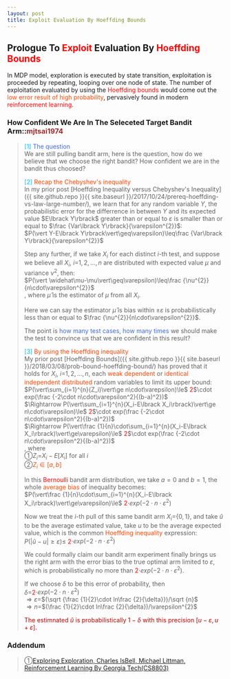 ```yaml
---
layout: post
title: Exploit Evaluation By Hoeffding Bounds
---
```


## Prologue To <font color="Red">Exploit</font> Evaluation By <font color="Red">Hoeffding Bounds</font>
<p class="message">
In MDP model, exploration is executed by state transition, exploitation is proceeded by repeating, looping over one node of state.  The number of exploitation evaluated by using the <font color="Red">Hoeffding bounds</font> would come out the <font color="OrangeRed">low error result of high probability</font>, pervasively found in modern <font color="Red">reinforcement learning</font>.  
</p>

### How Confident We Are In The Seleceted Target Bandit Arm::<font color="Brown">mjtsai1974</font>
><font color="DeepSkyBlue">[1]</font>
><font color="RoyalBlue">The question</font>  
>We are still pulling bandit arm, here is the question, how do we believe that we choose the right bandit?  How confident we are in the bandit thus choosed?  
>
><font color="DeepSkyBlue">[2]</font>
><font color="OrangeRed">Recap the Chebyshev's inequality</font>  
>In my prior post [Hoeffding Inequality versus Chebyshev's Inequality]({{ site.github.repo }}{{ site.baseurl }}/2017/10/24/prereq-hoeffding-vs-law-large-number/), we learn that for any random variable $Y$, the probabilistic error for the differrence in between $Y$ and its expected value $E\lbrack Y\rbrack\$ greater than or equal to $\varepsilon$ is smaller than or equal to $\frac {Var\lbrack Y\rbrack\}{\varepsilon^{2}}$:  
>$P(\vert Y-E\lbrack Y\rbrack\vert\geq\varepsilon)\leq\frac {Var\lbrack Y\rbrack\}{\varepsilon^{2}}$  
>
>Step any further, if we take $X_{i}$ for each distinct $i$-th test, and suppose we believe all $X_{i}$, $i$=$1,2,...,n$ are distributed with expected value $\mu$ and variance $\nu^{2}$, then:  
>$P(\vert \widehat\mu-\mu\vert\geq\varepsilon)\leq\frac {\nu^{2}}{n\cdot\varepsilon^{2}}$  
>, where $\widehat\mu$ is the estimator of $\mu$ from all $X_{i}$.  
>
>Here we can say the estimator $\widehat\mu$ is bias within $\pm\varepsilon$ is probabilistically less than or equal to $\frac {\nu^{2}}{n\cdot\varepsilon^{2}}$.  
>
>The point is <font color="RoyalBlue">how many test cases</font>, <font color="RoyalBlue">how many times</font> we should make the test to convince us that we are confident in this result?  
>
><font color="DeepSkyBlue">[3]</font>
><font color="OrangeRed">By using the Hoeffding inequality</font>  
>My prior post [Hoeffding Bounds]({{ site.github.repo }}{{ site.baseurl }}/2018/03/08/prob-bound-hoeffding-bound/) has proved that it holds for $X_{i}$, $i$=$1,2,...,n$, each <font color="OrangeRed">weak dependent</font> or <font color="OrangeRed">identical independent distributed</font> random variables to limit its upper bound:  
>$P(\vert\sum_{i=1}^{n}(Z_i)\vert\ge n\cdot\varepsilon)\le$ <font color="Red">2</font>$\cdot exp(\frac {-2\cdot n\cdot\varepsilon^2}{(b-a)^2})$  
>$\Rightarrow P(\vert\sum_{i=1}^{n}(X_i-E\lbrack X_i\rbrack)\vert\ge n\cdot\varepsilon)\le$ <font color="Red">2</font>$\cdot exp(\frac {-2\cdot n\cdot\varepsilon^2}{(b-a)^2})$  
>$\Rightarrow P(\vert\frac {1}{n}\cdot\sum_{i=1}^{n}(X_i-E\lbrack X_i\rbrack)\vert\ge\varepsilon)\le$ <font color="Red">2</font>$\cdot exp(\frac {-2\cdot n\cdot\varepsilon^2}{(b-a)^2})$  
>, where  
>&#10112;$Z_i$=$X_i-E\lbrack X_i\rbrack$ for all $i$  
>&#10113;<font color="OrangeRed">$Z_i\in\lbrack a,b\rbrack$</font>  
>
>In this <font color="Red">Bernoulli</font> bandit arm distribution, we take $a=0$ and $b=1$, the whole <font color="OrangeRed">average bias</font> of inequality becomes:  
>$P(\vert\frac {1}{n}\cdot\sum_{i=1}^{n}(X_i-E\lbrack X_i\rbrack)\vert\ge\varepsilon)\le$ <font color="Red">2</font>$\cdot exp(-2\cdot n\cdot\varepsilon^2)$  
>
>Now we treat the $i$-th pull of this same bandit arm $X_{i}$=$\{0,1\}$, and take $\widehat u$ to be the average estimated value, take $u$ to be the average expected value, which is the common <font color="OrangeRed">Hoeffding inequality</font> expression:  
>$P(\vert \widehat u-u\vert\ge\varepsilon)\le$ <font color="Red">2</font>$\cdot exp(-2\cdot n\cdot\varepsilon^2)$  
>
>We could formally claim our bandit arm experiment finally brings us the right arm with the error bias to the true optimal arm limited to $\varepsilon$, which is probabilistically no more than <font color="Red">2</font>$\cdot exp(-2\cdot n\cdot\varepsilon^2)$.  
>
>If we choose $\delta$ to be this error of probability, then  
>$\delta$=<font color="Red">2</font>$\cdot exp(-2\cdot n\cdot\varepsilon^2)$  
>$\Rightarrow \varepsilon$=$(\sqrt {\frac {1}{2}\cdot ln\frac {2}{\delta}})/\sqrt {n}$  
>$\Rightarrow n$=$(\frac {1}{2}\cdot ln\frac {2}{\delta})/\varepsilon^{2}$  
>
><font color="#C20000">The estimnated $\widehat u$ is probabilistically $1-\delta$ with this precision $[u-\varepsilon,u+\varepsilon]$.</font>  

### Addendum
>&#10112;[Exploring Exploration, Charles IsBell, Michael Littman, Reinforcement Learning By Georgia Tech(CS8803)](https://classroom.udacity.com/courses/ud600/lessons/4402978778/concepts/44548888230923)  

<!-- Γ -->
<!-- \Omega -->
<!-- \cap intersection -->
<!-- \cup union -->
<!-- \frac{\Gamma(k + n)}{\Gamma(n)} \frac{1}{r^k}  -->
<!-- \mbox{\large$\vert$}\nolimits_0^\infty -->
<!-- \vert_0^\infty -->
<!-- \vert_{0.5}^{\infty} -->
<!-- &prime; ′ -->
<!-- &Prime; ″ -->
<!-- $E\lbrack X\rbrack$ -->
<!-- \overline{X_n} -->
<!-- \underset{Succss}P -->
<!-- \frac{{\overline {X_n}}-\mu}{S/\sqrt n} -->
<!-- \lim_{t\rightarrow\infty} -->
<!-- \int_{0}^{a}\lambda\cdot e^{-\lambda\cdot t}\operatorname dt -->
<!-- \Leftrightarrow -->
<!-- \prod_{v\in V} -->
<!-- \subset -->
<!-- \subseteq -->
<!-- \varnothing -->
<!-- \perp -->
<!-- \overset\triangle= -->
<!-- \left|X\right| -->
<!-- \xrightarrow{r_t} -->
<!-- \left\|?\right\| => ||?||-->
<!-- \left|?\right| => |?|-->
<!-- \lbrack BQ\rbrack => [BQ] -->
<!-- \subset -->
<!-- \subseteq -->
<!-- \widehat -->

<!-- Notes -->
<!-- <font color="OrangeRed">items, verb, to make it the focus, mathematic expression</font> -->
<!-- <font color="Red">KKT</font> -->
<!-- <font color="Red">SMO heuristics</font> -->
<!-- <font color="Red">F</font> distribution -->
<!-- <font color="Red">t</font> distribution -->
<!-- <font color="DeepSkyBlue">suggested item, soft item</font> -->
<!-- <font color="RoyalBlue">old alpha, quiz, example</font> -->
<!-- <font color="Green">new alpha</font> -->

<!-- <font color="#C20000">conclusion, finding</font> -->
<!-- <font color="DeepPink">positive conclusion, finding</font> -->
<!-- <font color="RosyBrown">negative conclusion, finding</font> -->

<!-- <font color="#00ADAD">policy</font> -->
<!-- <font color="#6100A8">full observable</font> -->
<!-- <font color="#FFAC12">partial observable</font> -->
<!-- <font color="#EB00EB">stochastic</font> -->
<!-- <font color="#8400E6">state transition</font> -->
<!-- <font color="#D600D6">discount factor gamma $\gamma$</font> -->
<!-- <font color="#D600D6">$V(S)$</font> -->
<!-- <font color="#9300FF">immediate reward R(S)</font> -->

<!-- ### <font color="RoyalBlue">Example</font>: Illustration By Rainy And Sunny Days In One Week -->
<!-- <font color="RoyalBlue">[Question]</font> -->
<!-- <font color="DeepSkyBlue">[Answer]</font> -->

<!-- <font color="Brown">Notes::mjtsai1974</font> -->

<!-- 
[1]Given the vehicles pass through a highway toll station is $6$ per minute, what is the probability that no cars within $30$ seconds?
><font color="DeepSkyBlue">[1]</font>
><font color="OrangeRed">Given the vehicles pass through a highway toll station is $6$ per minute, what is the probability that no cars within $30$ seconds?</font>  
-->

<!--
><font color="DeepSkyBlue">[Notes]</font>
><font color="OrangeRed">Why at this moment, the Poisson and exponential probability come out with different result?</font>  
-->

<!-- https://www.medcalc.org/manual/gamma_distribution_functions.php -->
<!-- https://www.statlect.com/probability-distributions/student-t-distribution#hid5 -->
<!-- http://www.wiris.com/editor/demo/en/ -->